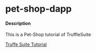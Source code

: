 # pet-shop-dapp

#### Description
This is a Pet-Shop tutorial of TruffleSuite

[Truffe Suite Tutorial](https://www.trufflesuite.com/tutorial)